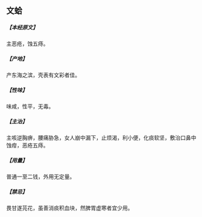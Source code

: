 ## 文蛤

##### 【本经原文】
主恶疮，蚀五痔。
##### 【产地】
产东海之滨，壳表有文彩者佳。
##### 【性味】
味咸，性平，无毒。
##### 【主治】
主咳逆胸痹，腰痛胁急，女人崩中漏下，止烦渴，利小便，化痰软坚，敷治口鼻中蚀疳，恶疮五痔。
##### 【用量】
普通一至二钱，外用无定量。
##### 【禁忌】
畏甘遂芫花，虽善消痰积血块，然脾胃虚寒者宜少用。